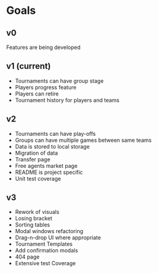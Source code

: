 # Goals

## v0

Features are being developed

## v1 (current)

* Tournaments can have group stage
* Players progress feature
* Players can retire
* Tournament history for players and teams

## v2

* Tournaments can have play-offs
* Groups can have multiple games between same teams
* Data is stored to local storage
* Migration of data
* Transfer page
* Free agents market page
* README is project specific
* Unit test coverage

## v3

* Rework of visuals
* Losing bracket
* Sorting tables
* Modal windows refactoring
* Drag-n-drop UI where appropriate
* Tournament Templates
* Add confirmation modals
* 404 page
* Extensive test Coverage
